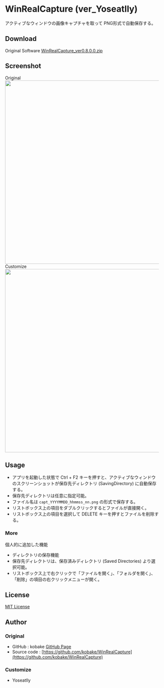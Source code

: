 WinRealCapture (ver_Yoseatlly)
====
アクティブなウィンドウの画像キャプチャを取って PNG形式で自動保存する。


## Download
Original Software [WinRealCapture_ver0.8.0.0.zip](https://github.com/kobake/WinRealCapture/raw/master/archives/WinRealCapture_ver0.8.0.0.zip)

## Screenshot
Original  
<img src="https://raw.githubusercontent.com/kobake/WinRealCapture/master/screenshots/screenshot.png" width="600" />  
Customize  
<img src="https://raw.githubusercontent.com/Yoseatlly/Data/master/WinRealCapture/img_001.png" width="600">  

## Usage
- アプリを起動した状態で Ctrl + F2 キーを押すと、アクティブなウィンドウのスクリーンショットが保存先ディレクトリ (SavingDirectory) に自動保存する。
- 保存先ディレクトリは任意に指定可能。
- ファイル名は ```capt_YYYYMMDD_hhmmss_nn.png``` の形式で保存する。
- リストボックス上の項目をダブルクリックするとファイルが直接開く。
- リストボックス上の項目を選択して DELETE キーを押すとファイルを削除する。

### More
個人的に追加した機能
- ディレクトリの保存機能
- 保存先ディレクトリは、保存済みディレクトリ (Saved Directories) より選択可能。
- リストボックス上で右クリックで「ファイルを開く」、「フォルダを開く」、「削除」の項目の右クリックメニューが開く。

## License
[MIT License](https://raw.githubusercontent.com/Yoseatlly/WinRealCapture/master/LICENSE)

## Author
### Original
- GitHub : kobake [GitHub Page](https://github.com/kobake)
- Source code : [https://github.com/kobake/WinRealCapture](https://github.com/kobake/WinRealCapture)

### Customize
- Yoseatlly
